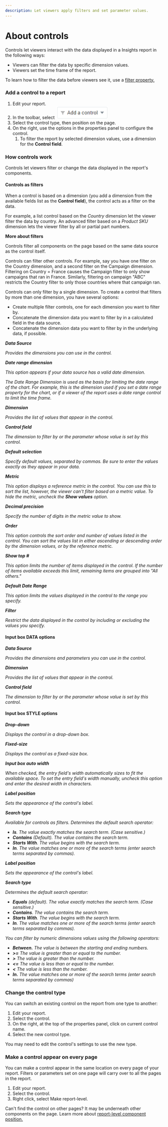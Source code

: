 ```yaml
---
description: Let viewers apply filters and set parameter values.
---
```


# About controls

Controls let viewers interact with the data displayed in a Insights report in the following ways:

* Viewers can filter the data by specific dimension values.
* Viewers set the time frame of the report.

To learn how to filter the data before viewers see it, use a [filter property.](broken-reference)

### Add a control to a report <a href="#add-a-control-to-a-report" id="add-a-control-to-a-report"></a>

1. Edit your report.
2. In the toolbar, select <img src="../../../.gitbook/assets/image (569).png" alt="" data-size="line">
3. Select the control type, then position on the page.
4. On the right, use the options in the properties panel to configure the control.
   1. To filter the report by selected dimension values, use a dimension for the **Control field**.

### How controls work <a href="#how-controls-work" id="how-controls-work"></a>

Controls let viewers filter or change the data displayed in the report's components.

#### Controls as filters

When a control is based on a dimension (you add a dimension from the available fields list as the **Control field**), the control acts as a filter on the data.

For example, a list control based on the _Country_ dimension let the viewer filter the data by country. An advanced filter based on a _Product SKU_ dimension lets the viewer filter by all or partial part numbers.

**More about filters**

Controls filter all components on the page based on the same data source as the control itself.&#x20;

Controls can filter other controls. For example, say you have one filter on the Country dimension, and a second filter on the Campaign dimension. Filtering on Country = France causes the Campaign filter to only show campaigns that ran in France. Similarly, filtering on campaign "ABC" restricts the Country filter to only those countries where that campaign ran.

Controls can only filter by a single dimension. To create a control that filters by more than one dimension, you have several options:

* Create multiple filter controls, one for each dimension you want to filter by.
* Concatenate the dimension data you want to filter by in a calculated field in the data source.
* Concatenate the dimension data you want to filter by in the underlying data, if possible.

_**Data Source**_

_Provides the dimensions you can use in the control._

_**Date range dimension**_

_This option appears if your data source has a valid date dimension._

_The Date Range Dimension is used as the basis for limiting the date range of the chart. For example, this is the dimension used if you set a date range property for the chart, or if a viewer of the report uses a date range control to limit the time frame._

_**Dimension**_

_Provides the list of values that appear in the control._

_**Control field**_

_The dimension to filter by or the parameter whose value is set by this control._

_**Default selection**_

_Specify default values, separated by commas. Be sure to enter the values exactly as they appear in your data._

_**Metric**_

_This option displays a reference metric in the control. You can use this to sort the list, however, the viewer can't filter based on a metric value. To hide the metric, uncheck the **Show values** option._

_**Decimal precision**_

_Specify the number of digits in the metric value to show._

_**Order**_

_This option controls the sort order and number of values listed in the control. You can sort the values list in either ascending or descending order by the dimension values, or by the reference metric._

_**Show top #**_

_This option limits the number of items displayed in the control. If the number of items available exceeds this limit, remaining items are grouped into "All others."_

_**Default Date Range**_

_This option limits the values displayed in the control to the range you specify._

_**Filter**_

_Restrict the data displayed in the control by including or excluding the values you specify._

#### Input box DATA options

_**Data Source**_

_Provides the dimensions and parameters you can use in the control._

_**Dimension**_

_Provides the list of values that appear in the control._

_**Control field**_

_The dimension to filter by or the parameter whose value is set by this control._

#### Input box STYLE options

_**Drop-down**_

_Displays the control in a drop-down box._

_**Fixed-size**_

_Displays the control as a fixed-size box._

_**Input box auto width**_

_When checked, the entry field's width automatically sizes to fit the available space. To set the entry field's width manually, uncheck this option and enter the desired width in characters._

_**Label position**_

_Sets the appearance of the control's label._

_**Search type**_

_Available for controls as filters. Determines the default search operator:_

* _**Is**. The value exactly matches the search term. (Case sensitive.)_
* _**Contains** (Default). The value contains the search term._
* _**Starts With**. The value begins with the search term._
* _**In**. The value matches one or more of the search terms (enter search terms separated by commas)._

_**Label position**_

_Sets the appearance of the control's label._

_**Search type**_

_Determines the default search operator:_

* _**Equals** (default). The value exactly matches the search term. (Case sensitive.)_
* _**Contains**. The value contains the search term._
* _**Starts With**. The value begins with the search term._
* _**In**. The value matches one or more of the search terms (enter search terms separated by commas)._

_You can filter by numeric dimensions values using the following operators:_

* _**Between.** The value is between the starting and ending numbers._
* _**>=** The value is greater than or equal to the number._
* _**>** The value is greater than the number._
* _**<=** The value is less than or equal to the number._
* _**<** The value is less than the number._
* _**In.** The value matches one or more of the search terms (enter search terms separated by commas)_

### Change the control type <a href="#change-the-control-type" id="change-the-control-type"></a>

You can switch an existing control on the report from one type to another:

1. Edit your report.
2. Select the control.
3. On the right, at the top of the properties panel, click on current control name.
4. Select the new control type.

You may need to edit the control's settings to use the new type.

### Make a control appear on every page <a href="#make-a-control-appear-on-every-page" id="make-a-control-appear-on-every-page"></a>

You can make a control appear in the same location on every page of your report. Filters or parameters set on one page will carry over to all the pages in the report.

1. Edit your report.
2. Select the control.
3. Right click, select Make report-level.

Can't find the control on other pages? It may be underneath other components on the page. Learn more about [report-level component position.](broken-reference)
